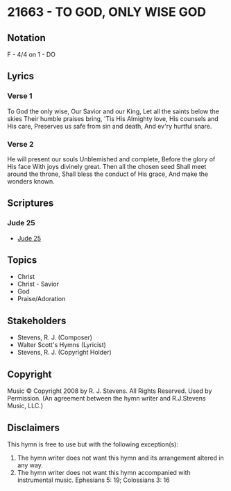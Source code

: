# 21663 - TO GOD, ONLY WISE GOD

## Notation

F - 4/4 on 1 - DO

## Lyrics

### Verse 1

To God the only wise, Our Savior and our King, Let all the saints below the skies Their humble praises bring, 'Tis His Almighty love, His counsels and His care, Preserves us safe from sin and death, And ev'ry hurtful snare.



### Verse 2

He will present our souls Unblemished and complete, Before the glory of His face With joys divinely great. Then all the chosen seed Shall meet around the throne, Shall bless the conduct of His grace, And make the wonders known.


## Scriptures

### Jude 25

- [Jude 25](https://www.biblegateway.com/passage/?search=Jude%2025)


## Topics

- Christ
- Christ - Savior
- God
- Praise/Adoration

## Stakeholders

- Stevens, R. J. (Composer)
- Walter Scott's Hymns (Lyricist)
- Stevens, R. J. (Copyright Holder)

## Copyright

Music © Copyright 2008 by R. J. Stevens. All Rights Reserved. Used by Permission.
(An agreement between the hymn writer and R.J.Stevens Music, LLC.)

## Disclaimers

This hymn is free to use but with the following exception(s):
1. The hymn writer does not want this hymn and its arrangement altered in any way.
2. The hymn writer does not want this hymn accompanied with instrumental music.
Ephesians 5: 19; Colossians 3: 16


